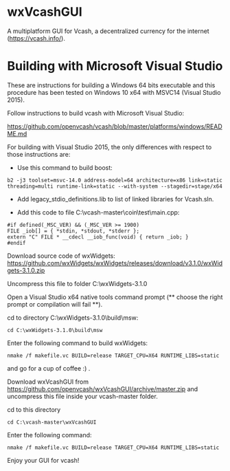 # wxVcashGUI
A multiplatform GUI for Vcash, a decentralized currency for the internet (https://vcash.info/).

# Building with Microsoft Visual Studio

These are instructions for building a Windows 64 bits executable and this procedure
has been tested on Windows 10 x64 with MSVC14 (Visual Studio 2015).

Follow instructions to build vcash with Microsoft Visual Studio: 

https://github.com/openvcash/vcash/blob/master/platforms/windows/README.md

For building with Visual Studio 2015, the only differences with respect to those instructions are:

* Use this command to build boost:
```
b2 -j3 toolset=msvc-14.0 address-model=64 architecture=x86 link=static threading=multi runtime-link=static --with-system --stagedir=stage/x64
```

* Add legacy_stdio_definitions.lib to list of linked libraries for Vcash.sln.

* Add this code to file C:\vcash-master\coin\test\main.cpp:
```
#if defined(_MSC_VER) && (_MSC_VER >= 1900)
FILE _iob[] = { *stdin, *stdout, *stderr };
extern "C" FILE * __cdecl __iob_func(void) { return _iob; }
#endif
```

Download source code of wxWidgets: https://github.com/wxWidgets/wxWidgets/releases/download/v3.1.0/wxWidgets-3.1.0.zip

Uncompress this file to folder C:\wxWidgets-3.1.0

Open a Visual Studio x64 native tools command prompt (** choose the right prompt or compilation will fail **).

cd to directory C:\wxWidgets-3.1.0\build\msw:
```
cd C:\wxWidgets-3.1.0\build\msw
```

Enter the following command to build wxWidgets:
```
nmake /f makefile.vc BUILD=release TARGET_CPU=X64 RUNTIME_LIBS=static
```

and go for a cup of coffee :) .



Download wxVcashGUI from https://github.com/openvcash/wxVcashGUI/archive/master.zip and uncompress this file inside your vcash-master folder.

cd to this directory 
```
cd C:\vcash-master\wxVcashGUI
```

Enter the following command:
```
nmake /f makefile.vc BUILD=release TARGET_CPU=X64 RUNTIME_LIBS=static
```

Enjoy your GUI for vcash!